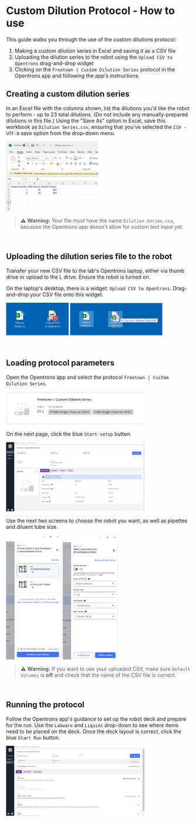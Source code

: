 # Custom Dilution Protocol - How to use
This guide walks you through the use of the custom dilutions protocol:
1. Making a custom dilution series in Excel and saving it as a CSV file
2. Uploading the dilution series to the robot using the `Upload CSV to Opentrons` drag-and-drop widget
3. Clicking on the `Freetown | Custom Dilution Series` protocol in the Opentrons app and following the app's instructions

## Creating a custom dilution series
In an Excel file with the columns shown, list the dilutions you'd like the robot to perform - up to 23 total dilutions. (Do not include any manually-prepared dilutions in this file.) Using the "Save As" option in Excel, save this workbook as `Dilution Series.csv`, ensuring that you've selected the `CSV - UTF-8` save option from the drop-down menu. 
<p align = "left">
  <img src = "https://github.com/aldatubio/opentrons/blob/main/dev/images/custom_dil_guide/Screenshot%202024-07-08%20125841.png"
    width = "50%">
</p>
    
> :warning: **Warning:** Your file *must* have the name `Dilution Series.csv`, because the Opentrons app doesn't allow for custom text input yet.
</br>

## Uploading the dilution series file to the robot
Transfer your new CSV file to the lab's Opentrons laptop, either via thumb drive or upload to the L drive. Ensure the robot is turned on.
</br>

On the laptop's desktop, there is a widget: `Upload CSV to Opentrons`. Drag-and-drop your CSV file onto this widget.
<p float = "left" align = "left">
  <img src = "https://github.com/aldatubio/opentrons/blob/main/dev/images/custom_dil_guide/Screenshot%202024-07-08%20130017.png"
    width = "34%" />
  <img src = "https://github.com/aldatubio/opentrons/blob/main/dev/images/custom_dil_guide/Screenshot%202024-07-08%20130037.png"
    width = "50%" />
</p>

</br>

## Loading protocol parameters
Open the Opentrons app and select the protocol `Freetown | Custom Dilution Series`.
<p align = "left">
  <img src = "https://github.com/aldatubio/opentrons/blob/main/dev/images/custom_dil_guide/Screenshot%202024-07-08%20130059.png"
    width = "75%">
</p>

On the next page, click the blue `Start setup` button.
<p align = "left">
  <img src = "https://github.com/aldatubio/opentrons/blob/main/dev/images/custom_dil_guide/Screenshot%202024-07-08%20130120.png"
    width = "75%">
</p>

Use the next two screens to choose the robot you want, as well as pipettes and diluent tube size. 
<p float = "left" align = "left">
  <img src = "https://raw.githubusercontent.com/aldatubio/opentrons/main/dev/images/custom_dil_guide/Screenshot%202024-07-08%20130554.png"
    width = "30%" />
  <img src = "https://raw.githubusercontent.com/aldatubio/opentrons/main/dev/images/custom_dil_guide/Screenshot%202024-07-08%20130621.png"
    width = "30%" />
</p>

> :warning: **Warning:** If you want to use your uploaded CSV, make sure `Default Volumes` is **off** and check that the name of the CSV file is correct.
</br>

## Running the protocol
Follow the Opentrons app's guidance to set up the robot deck and prepare for the run. Use the `Labware` and `Liquids` drop-down to see where items need to be placed on the deck. Once the deck layout is correct, click the blue `Start Run` button.
<p align = "left">
  <img src = "https://github.com/aldatubio/opentrons/blob/main/dev/images/custom_dil_guide/Screenshot%202024-07-08%20130656.png"
    width = "75%">
</p>
